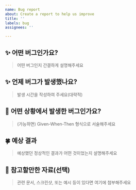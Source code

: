 ```yaml
---
name: Bug report
about: Create a report to help us improve
title: ''
labels: bug
assignees: ''

---
```


## ✨ 어떤 버그인가요?

> 어떤 버그인지 간결하게 설명해주세요

## ✨ 언제 버그가 발생했나요?

> 발생 시간을 작성하여 주세요(대략적)

## 📌 어떤 상황에서 발생한 버그인가요?

> (가능하면) Given-When-Then 형식으로 서술해주세요

## 🍀 예상 결과

> 예상했던 정상적인 결과가 어떤 것이었는지 설명해주세요

## 📎 참고할만한 자료(선택)

> 관련 문서, 스크린샷, 또는 예시 등이 있다면 여기에 첨부해주세요
